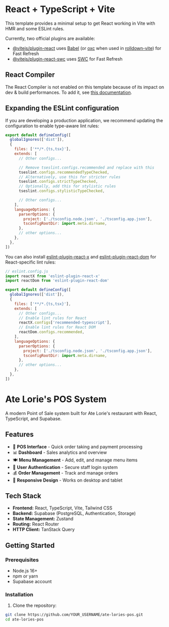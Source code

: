 # React + TypeScript + Vite

This template provides a minimal setup to get React working in Vite with HMR and some ESLint rules.

Currently, two official plugins are available:

- [@vitejs/plugin-react](https://github.com/vitejs/vite-plugin-react/blob/main/packages/plugin-react) uses [Babel](https://babeljs.io/) (or [oxc](https://oxc.rs) when used in [rolldown-vite](https://vite.dev/guide/rolldown)) for Fast Refresh
- [@vitejs/plugin-react-swc](https://github.com/vitejs/vite-plugin-react/blob/main/packages/plugin-react-swc) uses [SWC](https://swc.rs/) for Fast Refresh

## React Compiler

The React Compiler is not enabled on this template because of its impact on dev & build performances. To add it, see [this documentation](https://react.dev/learn/react-compiler/installation).

## Expanding the ESLint configuration

If you are developing a production application, we recommend updating the configuration to enable type-aware lint rules:

```js
export default defineConfig([
  globalIgnores(['dist']),
  {
    files: ['**/*.{ts,tsx}'],
    extends: [
      // Other configs...

      // Remove tseslint.configs.recommended and replace with this
      tseslint.configs.recommendedTypeChecked,
      // Alternatively, use this for stricter rules
      tseslint.configs.strictTypeChecked,
      // Optionally, add this for stylistic rules
      tseslint.configs.stylisticTypeChecked,

      // Other configs...
    ],
    languageOptions: {
      parserOptions: {
        project: ['./tsconfig.node.json', './tsconfig.app.json'],
        tsconfigRootDir: import.meta.dirname,
      },
      // other options...
    },
  },
])
```

You can also install [eslint-plugin-react-x](https://github.com/Rel1cx/eslint-react/tree/main/packages/plugins/eslint-plugin-react-x) and [eslint-plugin-react-dom](https://github.com/Rel1cx/eslint-react/tree/main/packages/plugins/eslint-plugin-react-dom) for React-specific lint rules:

```js
// eslint.config.js
import reactX from 'eslint-plugin-react-x'
import reactDom from 'eslint-plugin-react-dom'

export default defineConfig([
  globalIgnores(['dist']),
  {
    files: ['**/*.{ts,tsx}'],
    extends: [
      // Other configs...
      // Enable lint rules for React
      reactX.configs['recommended-typescript'],
      // Enable lint rules for React DOM
      reactDom.configs.recommended,
    ],
    languageOptions: {
      parserOptions: {
        project: ['./tsconfig.node.json', './tsconfig.app.json'],
        tsconfigRootDir: import.meta.dirname,
      },
      // other options...
    },
  },
])
```


# Ate Lorie's POS System

A modern Point of Sale system built for Ate Lorie's restaurant with React, TypeScript, and Supabase.

## Features

- 🏪 **POS Interface** - Quick order taking and payment processing
- 📊 **Dashboard** - Sales analytics and overview
- 🍽️ **Menu Management** - Add, edit, and manage menu items
- 👥 **User Authentication** - Secure staff login system
- 💰 **Order Management** - Track and manage orders
- 📱 **Responsive Design** - Works on desktop and tablet

## Tech Stack

- **Frontend:** React, TypeScript, Vite, Tailwind CSS
- **Backend:** Supabase (PostgreSQL, Authentication, Storage)
- **State Management:** Zustand
- **Routing:** React Router
- **HTTP Client:** TanStack Query

## Getting Started

### Prerequisites

- Node.js 16+ 
- npm or yarn
- Supabase account

### Installation

1. Clone the repository:
```bash
git clone https://github.com/YOUR_USERNAME/ate-lories-pos.git
cd ate-lories-pos